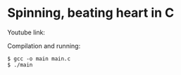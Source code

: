 
# Spinning, beating heart in C

Youtube link: 

Compilation and running:
```
$ gcc -o main main.c
$ ./main
```

